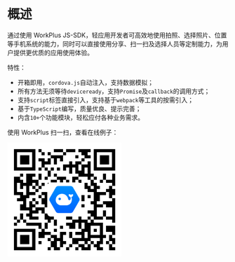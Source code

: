 # 概述

通过使用 WorkPlus JS-SDK，轻应用开发者可高效地使用拍照、选择照片、位置等手机系统的能力，同时可以直接使用分享、扫一扫及选择人员等定制能力，为用户提供更优质的应用使用体验。

特性：

* 开箱即用，`cordova.js`自动注入，支持数据模拟；
* 所有方法无须等待`deviceready`，支持`Promise`及`callback`的调用方式；
* 支持`script`标签直接引入，支持基于`webpack`等工具的按需引入；
* 基于`TypeScript`编写，质量优良、提示完善；
* 内含`10+`个功能模块，轻松应付各种业务需求。

使用 WorkPlus 扫一扫，查看在线例子：

![qrcode](/js-sdk/qr-code.png)


